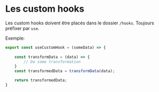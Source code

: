 # Les custom hooks 

Les custom hooks doivent être placés dans le dossier `/hooks`.
Toujours préfixer par `use`.

Exemple:

```jsx
export const useCustomHook = (someData) => {
    
    const transformData = (data) => {
        // Do some transformation
    }
    const transformedData = transformData(data);

    return transformedData;
}
```